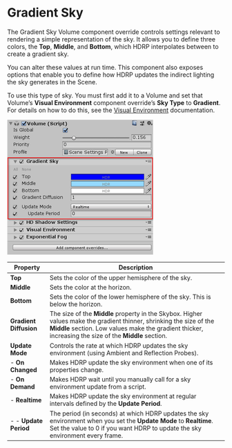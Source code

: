 # Gradient Sky

The Gradient Sky Volume component override controls settings relevant to rendering a simple representation of the sky. It allows you to define three colors, the **Top**, **Middle**, and **Bottom**, which HDRP interpolates between to create a gradient sky.

You can alter these values at run time. This component also exposes options that enable you to define how HDRP updates the indirect lighting the sky generates in the Scene.

To use this type of sky. You must first add it to a Volume and set that Volume’s **Visual Environment** component override’s **Sky Type** to **Gradient**. For details on how to do this, see the [Visual Environment](Visual-Environment.html) documentation.

![](Images/SceneSettingsGradientSky1.png)

| Property               | Description                                                  |
| ---------------------- | ------------------------------------------------------------ |
| **Top**                | Sets the color of the upper hemisphere of the sky.           |
| **Middle**             | Sets the color at the horizon.                               |
| **Bottom**             | Sets the color of the lower hemisphere of the sky. This is below the horizon. |
| **Gradient Diffusion** | The size of the **Middle** property in the Skybox. Higher values make the gradient thinner, shrinking the size of the **Middle** section. Low values make the gradient thicker, increasing the size of the **Middle** section. |
| **Update Mode**        | Controls the rate at which HDRP updates the sky environment (using Ambient and Reflection Probes). |
| - **On Changed**       | Makes HDRP update the sky environment when one of its properties change. |
| - **On Demand**        | Makes HDRP wait until you manually call for a sky environment update from a script. |
| - **Realtime**         | Makes HDRP update the sky environment at regular intervals defined by the **Update Period**. |
| - - **Update Period**  | The period (in seconds) at which HDRP updates the sky environment when you set the **Update Mode** to **Realtime**. Set the value to 0 if you want HDRP to update the sky environment every frame. |
